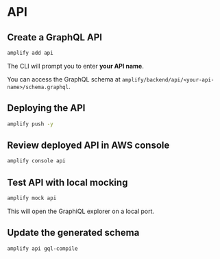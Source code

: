 # API

## Create a GraphQL API

```sh
amplify add api
```

The CLI will prompt you to enter **your API name**.

You can access the GraphQL schema at `amplify/backend/api/<your-api-name>/schema.graphql`.


## Deploying the API

```sh
amplify push -y
```


## Review deployed API in AWS console

```sh
amplify console api
```


## Test API with local mocking

```sh
amplify mock api
```

This will open the GraphiQL explorer on a local port.


## Update the generated schema

```sh
amplify api gql-compile
```
